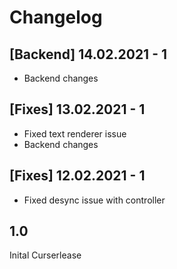# Changelog

## [Backend] 14.02.2021 - 1

* Backend changes

## [Fixes] 13.02.2021 - 1

* Fixed text renderer issue
* Backend changes

## [Fixes] 12.02.2021 - 1

* Fixed desync issue with controller

## 1.0

Inital Curserlease

